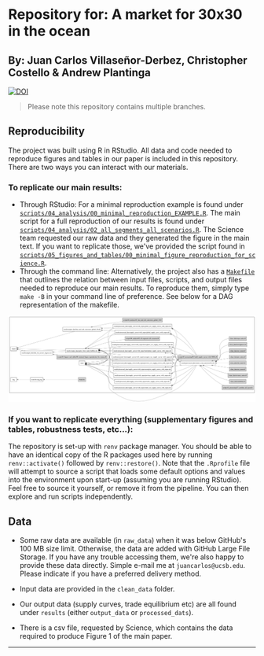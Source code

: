 # Repository for: A market for 30x30 in the ocean
## By: Juan Carlos Villaseñor-Derbez, Christopher Costello & Andrew Plantinga

[![DOI](https://zenodo.org/badge/252805165.svg)](https://zenodo.org/doi/10.5281/zenodo.11390658)


> Please note this repository contains multiple branches.

## Reproducibility

The project was built using R in RStudio. All data and code needed to reproduce figures and tables in our paper is included in this repository. There are two ways you can interact with our materials.

### To replicate our main results:
- Through RStudio: For a minimal reproduction example is found under [`scripts/04_analysis/00_minimal_reproduction_EXAMPLE.R`](https://github.com/jcvdav/transferable_conservation/blob/master/scripts/04_analysis/00_minimal_reproduction_EXAMPLE.R). The main script for a full reproduction of our results is found under [`scripts/04_analysis/02_all_segments_all_scenarios.R`](https://github.com/jcvdav/transferable_conservation/blob/master/scripts/04_analysis/02_all_segments_all_scenarios.R). The Science team requested our raw data and they generated the figure in the main text. If you want to replicate those, we've provided the script found in [`scripts/05_figures_and_tables/00_minimal_figure_reproduction_for_science.R`](https://github.com/jcvdav/transferable_conservation/blob/master/scripts/05_figures_and_tables/00_minimal_figure_reproduction_for_science.R).
- Through the command line: Alternatively, the project also has a [`Makefile`](https://github.com/jcvdav/transferable_conservation/blob/master/Makefile) that outlines the relation between input files, scripts, and output files needed to reproduce our main results. To reproduce them, simply type `make -B` in your command line of preference. See below for a DAG representation of the makefile.

![](makefile-dag.png)

### If you want to replicate everything (supplementary figures and tables, robustness tests, etc...):
The repository is set-up with `renv` package manager. You should be able to have an identical copy of the R packages used here by running `renv::activate()` followed by `renv::restore()`. Note that the `.Rprofile` file will attempt to source a script that loads some default options and values into the environment upon start-up (assuming you are running RStudio). Feel free to source it yourself, or remove it from the pipeline. You can then explore and run scripts independently.

## Data

- Some raw data are available (in `raw_data`) when it was below GitHub's 100 MB size limit. Otherwise, the data are added with GitHub Large File Storage. If you have any trouble accessing them, we're also happy to provide these data directly. Simple e-mail me at `juancarlos@ucsb.edu`. Please indicate if you have a preferred delivery method.

- Input data are provided in the `clean_data` folder.

- Our output data (supply curves, trade equilibrium etc) are all found under `results` (either `output_data` or `processed_dats`).

- There is a csv file, requested by Science, which contains the data required to produce Figure 1 of the main paper.

---------
